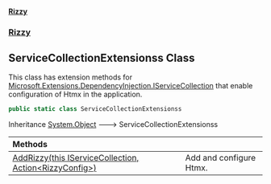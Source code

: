 #### [Rizzy](index 'index')
### [Rizzy](Rizzy 'Rizzy')

## ServiceCollectionExtensionss Class

This class has extension methods for [Microsoft.Extensions.DependencyInjection.IServiceCollection](https://docs.microsoft.com/en-us/dotnet/api/Microsoft.Extensions.DependencyInjection.IServiceCollection 'Microsoft.Extensions.DependencyInjection.IServiceCollection') that enable configuration of Htmx in the application.

```csharp
public static class ServiceCollectionExtensionss
```

Inheritance [System.Object](https://docs.microsoft.com/en-us/dotnet/api/System.Object 'System.Object') &#129106; ServiceCollectionExtensionss

| Methods | |
| :--- | :--- |
| [AddRizzy(this IServiceCollection, Action&lt;RizzyConfig&gt;)](Rizzy.ServiceCollectionExtensionss.AddRizzy(thisMicrosoft.Extensions.DependencyInjection.IServiceCollection,System.Action_Rizzy.Configuration.RizzyConfig_) 'Rizzy.ServiceCollectionExtensionss.AddRizzy(this Microsoft.Extensions.DependencyInjection.IServiceCollection, System.Action<Rizzy.Configuration.RizzyConfig>)') | Add and configure Htmx. |
